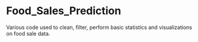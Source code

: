 # Food_Sales_Prediction

Various code used to clean, filter, perform basic statistics and visualizations on food sale data.
